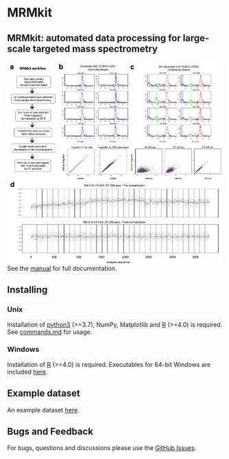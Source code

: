 # MRMkit

## MRMkit: automated data processing for large-scale targeted mass spectrometry
 
<img src="Figure1_small.png" align="left">

See the [manual](manual.pdf) for full documentation.

## Installing 

### Unix

Installation of [python3](https://www.python.org/) (>=3.7), NumPy, Matplotlib and [R](https://cran.r-project.org/) (>=4.0) is required. See [commands.md](commands.md) for usage.

### Windows

Installation of [R](https://cran.r-project.org/) (>=4.0) is required.
Executables for 64-bit Windows are included [here](https://drive.google.com/drive/folders/1Jt2cRt96Jez4uTZUGN-gaXrD67MWvbMK?usp=sharing).

## Example dataset

An example dataset [here](https://drive.google.com/drive/folders/18VtbYfto3sXIJfTpOUetuunyraTCyqdf).

## Bugs and Feedback

For bugs, questions and discussions please use the [GitHub Issues](https://github.com/MRMkit/MRMkit/issues).

